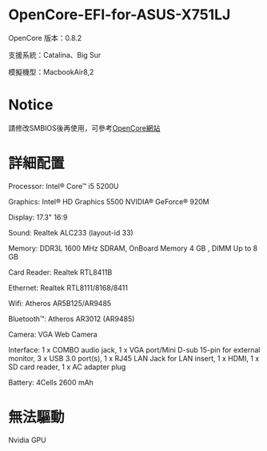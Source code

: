 # OpenCore-EFI-for-ASUS-X751LJ

OpenCore 版本：0.8.2

支援系統：Catalina、Big Sur

模擬機型：MacbookAir8,2

# Notice

請修改SMBIOS後再使用，可參考[OpenCore網站](https://dortania.github.io/OpenCore-Install-Guide/extras/smbios-support.html#how-to-decide)

# 詳細配置

Processor: Intel® Core™ i5 5200U

Graphics: Intel® HD Graphics 5500 NVIDIA® GeForce® 920M

Display: 17.3" 16:9

Sound: Realtek ALC233 (layout-id 33)

Memory: DDR3L 1600 MHz SDRAM, OnBoard Memory 4 GB , DIMM Up to 8 GB

Card Reader: Realtek RTL8411B

Ethernet: Realtek RTL8111/8168/8411

Wifi: Atheros AR5B125/AR9485

Bluetooth™: Atheros AR3012 (AR9485)

Camera: VGA Web Camera

Interface: 1 x COMBO audio jack, 1 x VGA port/Mini D-sub 15-pin for external monitor, 3 x USB 3.0 port(s), 1 x RJ45 LAN Jack for LAN insert, 1 x HDMI, 1 x SD card reader, 1 x AC adapter plug

Battery: 4Cells 2600 mAh

# 無法驅動

Nvidia GPU


